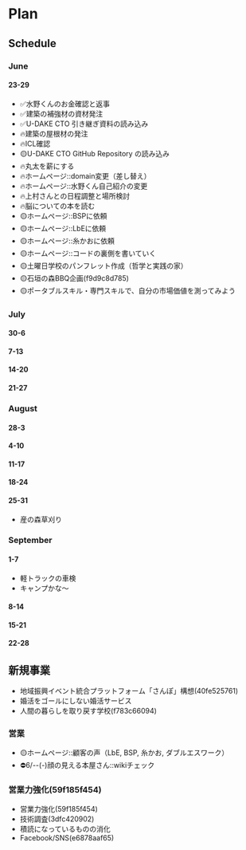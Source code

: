# Plan
## Schedule
### June
#### 23-29
- ✅水野くんのお金確認と返事
- ✅建築の補強材の資材発注
- ✅U-DAKE CTO 引き継ぎ資料の読み込み
- 🔥建築の屋根材の発注
- 🔥ICL確認
- 🟡U-DAKE CTO GitHub Repository の読み込み
- 🔥丸太を薪にする
- 🔥ホームページ::domain変更（差し替え）
- 🔥ホームページ::水野くん自己紹介の変更
- 🔥上村さんとの日程調整と場所検討
- 🔥脳についての本を読む
- 🟡ホームページ::BSPに依頼
- 🟡ホームページ::LbEに依頼
- 🟡ホームページ::糸かおに依頼
- 🟡ホームページ::コードの裏側を書いていく
- 🟡土曜日学校のパンフレット作成（哲学と実践の家）
- 🟡石垣の森BBQ企画(f9d9c8d785)
- 🟡ポータブルスキル・専門スキルで、自分の市場価値を測ってみよう


### July
#### 30-6
#### 7-13
#### 14-20
#### 21-27
### August
#### 28-3
#### 4-10
#### 11-17
#### 18-24
#### 25-31
- 産の森草刈り
### September
#### 1-7
- 軽トラックの車検
- キャンプかな～
#### 8-14
#### 15-21
#### 22-28


## 新規事業
- 地域振興イベント統合プラットフォーム「さんぽ」構想(40fe525761)
- 婚活をゴールにしない婚活サービス
- 人間の暮らしを取り戻す学校(f783c66094)

### 営業
- 🟡ホームページ::顧客の声（LbE, BSP, 糸かお, ダブルエスワーク）
- ⛔️6/--(-)顔の見える本屋さん::wikiチェック

### 営業力強化(59f185f454)
- 営業力強化(59f185f454)
- 技術調査(3dfc420902)
- 積読になっているものの消化
- Facebook/SNS(e6878aaf65)



